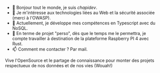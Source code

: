 - 👋 Bonjour tout le monde, je suis *chapidev*.
- 👀 Je m'intéresse aux technologies liées au Web et la sécurité associée (merci à l'OWASP).
- 🌱 Actuellement, je développe mes compétences en Typescript avec du NoSQL.
- 💞️ En terme de projet "perso", dès que le temps me le permettra, je compte travailler à destination de la plateforme Raspberry PI 4 avec Rust.
- 📫 Comment me contacter ? Par mail.

Vive l'OpenSource et le partage de connaissance pour monter des projets respectueux de nos données et de nos vies (Wouah!)
